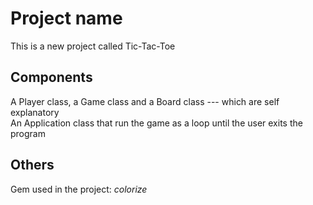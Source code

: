 # Project name

This is a new project called Tic-Tac-Toe

## Components

<p>A Player class, a Game class and a Board class --- which are self explanatory<br>
An Application class that run the game as a loop until the user exits the program</p>

## Others

Gem used in the project: _colorize_
